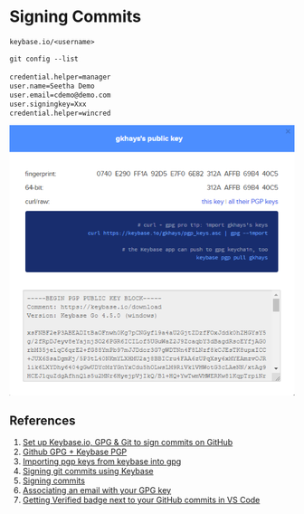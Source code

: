 # Signing Commits

```
keybase.io/<username>
```

```
git config --list

credential.helper=manager
user.name=Seetha Demo
user.email=cdemo@demo.com
user.signingkey=Xxx
credential.helper=wincred
```

![Public Key](../images/keybase-pubkey.png)

## References

1. [Set up Keybase.io, GPG & Git to sign commits on GitHub](https://github.com/pstadler/keybase-gpg-github)
1. [Github GPG + Keybase PGP](https://ahmadnassri.com/blog/github-gpg-keybase-pgp/)
1. [Importing pgp keys from keybase into gpg](https://www.elliotblackburn.com/importing-pgp-keys-from-keybase-into-gpg/)
1. [Signing git commits using Keybase](https://meedamian.com/post/keybase-signed-github/#git)
1. [Signing commits](https://docs.github.com/en/github/authenticating-to-github/signing-commits)
1. [Associating an email with your GPG key](https://help.github.com/en/github/authenticating-to-github/associating-an-email-with-your-gpg-key)
1. [Getting Verified badge next to your GitHub commits in VS Code](https://evotec.xyz/getting-verified-badge-next-to-your-github-commits-in-vs-code/)
